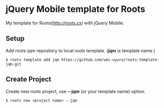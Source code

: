 jQuery Mobile template for Roots
=================================
My template for Roots(http://roots.cx) with jQuery Mobile.

Setup
-------

Add roots-jqm repository to local roots template. (**jqm** is template name.)

```
$ roots template add jqm https://github.com/umi-uyura/roots-template-jqm.git
```

Create Project
--------------

Create new roots project, use **--jqm** (or your template name) option.

```
$ roots new <project name> --jqm
```
